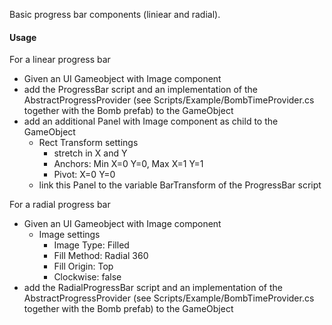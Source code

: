 ﻿Basic progress bar components (liniear and radial).

#### Usage
For a linear progress bar
- Given an UI Gameobject with Image component
- add the ProgressBar script and an implementation of the AbstractProgressProvider (see Scripts/Example/BombTimeProvider.cs together with the Bomb prefab) to the GameObject
- add an additional Panel with Image component as child to the GameObject
  - Rect Transform settings
    - stretch in X and Y
    - Anchors: Min X=0 Y=0, Max X=1 Y=1
    - Pivot: X=0 Y=0
  - link this Panel to the variable BarTransform of the ProgressBar script

For a radial progress bar
- Given an UI Gameobject with Image component
  - Image settings
    - Image Type: Filled
    - Fill Method: Radial 360
    - Fill Origin: Top
    - Clockwise: false
- add the RadialProgressBar script and an implementation of the AbstractProgressProvider (see Scripts/Example/BombTimeProvider.cs together with the Bomb prefab) to the GameObject
